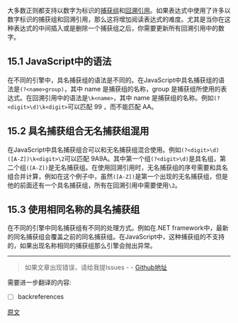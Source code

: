 大多数正则都支持以数字为标识的[捕获组](https://github.com/SBDavid/How-a-Regex-Engine-Works-Internally/blob/master/013-%E5%8C%B9%E9%85%8D%E7%BB%84.md)和[回溯引用](https://github.com/SBDavid/How-a-Regex-Engine-Works-Internally/blob/master/014-%E5%9B%9E%E6%BA%AF%E5%BC%95%E7%94%A8.md)。如果表达式中使用了许多以数字标识的捕获组和回溯引用，那么这将增加阅读表达式的难度。尤其是当你在这种表达式的中间插入或是删除一个捕获组之后，你需要更新所有回溯引用中的数字。

## 15.1 JavaScript中的语法
在不同的引擎中，具名捕获组的语法是不同的。在JavaScript中具名捕获组的语法是`(?<name>group)`，其中 name 是捕获组的名称，group 是捕获组所使用的表达式。在回溯引用中的语法是`\k<name>`，其中 name 是捕获组的名称。例如`(?<digit>\d)\k<digit>`可以匹配 99 ，而不能匹配 AA。

## 15.2 具名捕获组合无名捕获组混用
在JavaScript中具名捕获组合可以和无名捕获组混合使用。例如`(?<digit>\d)([A-Z])\k<digit>\2`可以匹配 9A9A。其中第一个组`(?<digit>\d)`是具名组，第二个组`([A-Z])`是无名捕获组。在使用回溯引用时，无名捕获组的序号需要和具名组合并计算，例如在这个例子中，虽然`([A-Z])`是第一个出现的无名捕获组，但是他的前面还有一个具名捕获组，所有在回溯引用中需要使用`\2`。

## 15.3 使用相同名称的具名捕获组
在不同的引擎中同名捕获组有不同的处理方式。例如在.NET framework中，最新的同名捕获组会覆盖之前的同名捕获组。在JavaScript中，这种捕获组的不支持的，如果出现名称相同的捕获组那么引擎会抛出异常。

---

> 如果文章出现错误，请给我提Issues - -
[Github地址](https://github.com/SBDavid/How-a-Regex-Engine-Works-Internally)

需要进一步翻译的内容: 
- [ ] backreferences

[原文](https://www.regular-expressions.info/named.html)
